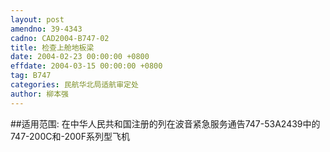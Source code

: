 ```yaml
---
layout: post
amendno: 39-4343
cadno: CAD2004-B747-02
title: 检查上舱地板梁
date: 2004-02-23 00:00:00 +0800
effdate: 2004-03-15 00:00:00 +0800
tag: B747
categories: 民航华北局适航审定处
author: 柳本强
---
```


##适用范围:
在中华人民共和国注册的列在波音紧急服务通告747-53A2439中的747-200C和-200F系列型飞机

